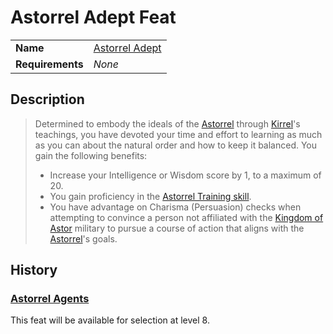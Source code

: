 # Astorrel Adept Feat

| | |
| --- | --- | 
| **Name** | [Astorrel Adept](https://www.dndbeyond.com/feats/549812-astorrel-adept) | feat.1
| **Requirements** | *None* |

## Description

> Determined to embody the ideals of the [Astorrel](../../civilisations/kingdom-of-astor/organisations/astorrel/astorrel.md) through [Kirrel](../../gods/gods/kirrel.md)'s teachings, you have devoted your time and effort to learning as much as you can about the natural order and how to keep it balanced. You gain the following benefits:
>
> - Increase your Intelligence or Wisdom score by 1, to a maximum of 20.
> - You gain proficiency in the [Astorrel Training skill](../skills/astorrel-training.md).
> - You have advantage on Charisma (Persuasion) checks when attempting to convince a person not affiliated with the [Kingdom of Astor](../../civilisations/kingdom-of-astor/README.md) military to pursue a course of action that aligns with the [Astorrel](../../civilisations/kingdom-of-astor/organisations/astorrel/astorrel.md)'s goals.

## History

### [Astorrel Agents](../../../campaigns/astorrel-agents/astorrel-agents.md)

This feat will be available for selection at level 8.
